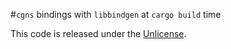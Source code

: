 #`cgns` bindings with `libbindgen` at `cargo build` time

This code is released under the [Unlicense](./LICENSE).
